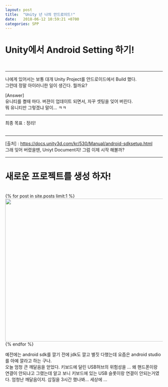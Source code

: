 ```yaml
---
layout: post
title:  "Unity 넌 나의 안드로이드!"
date:   2018-06-12 10:59:21 +0700
categories: SPP
---
```

<h1>Unity에서 Android Setting 하기!</h1> <br>

---
나에게 있어서는 보통 대개 Unity Project를 안드로이드에서 Build 했다. <br>
그런데 정말 아이러니한 일이 생긴다. 뭘까요? <br>

[Answer]<br>
유니티를 켤때 마다. 버젼이 업데이트 되면서, 자꾸 셋팅을 잊어 버린다. <br>
뭐 유니티만 그렇겠냐 말이... ㅋㅋ<br>

---
<div class="redFont"> 최종 목표 : 정리!
</div><br>

---
[출처] : https://docs.unity3d.com/kr/530/Manual/android-sdksetup.html <br>
그래 잊어 버렸을땐, Uniyt Document지! 그럼 이제 시작 해볼까? <br>

---
<h1>새로운 프로젝트를 생성 하자!</h1><br>
{% for post in site.posts limit:1 %}
<img src="https://paypulse.github.io/assets/images/uandroid1.png" width="800" height="457"/>  
{% endfor %}

예전에는 android sdk를 깔기 전에 jdk도 깔고 별짓 다했는데 요즘은 android studio를 아예 깔라고 하는 구나. <br>
오늘 엄청 큰 깨달음을 얻었다. 키보드에 달린 USB허브의 위험성을 ... 왜 핸드폰이랑 연결이 안되냐고 그랬는데 알고 보니 키보드에 있는 USB 슬롯이랑 연결이 안되는거였다. 엄청난 깨달음이지. 삽질을 3시간 했나봐... 세상에 ... <br>
